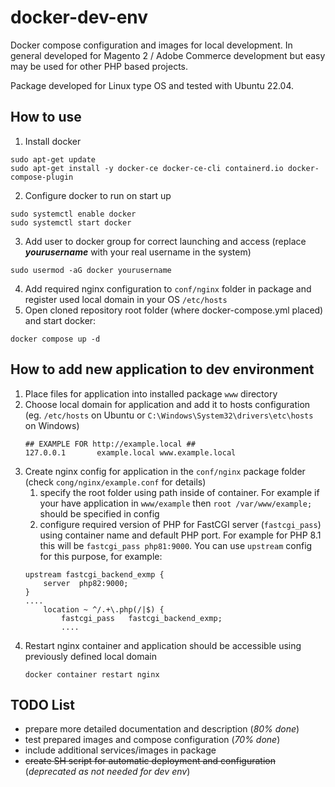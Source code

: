 # docker-dev-env


Docker compose configuration and images for local development.
In general developed for Magento 2 / Adobe Commerce development but easy may be used for other PHP based projects.

Package developed for Linux type OS and tested with Ubuntu 22.04.

## How to use
1. Install docker
```
sudo apt-get update
sudo apt-get install -y docker-ce docker-ce-cli containerd.io docker-compose-plugin
```
2. Configure docker to run on start up
```
sudo systemctl enable docker
sudo systemctl start docker
```
3. Add user to docker group for correct launching and access (replace _**yourusername**_ with your real username in the system)
```
sudo usermod -aG docker yourusername
```
4. Add required nginx configuration to `conf/nginx` folder in package and register used local domain in your OS `/etc/hosts`
5. Open cloned repository root folder (where docker-compose.yml placed) and start docker:
```
docker compose up -d
```

## How to add new application to dev environment
1. Place files for application into installed package `www` directory
2. Choose local domain for application and add it to hosts configuration (eg. `/etc/hosts` on Ubuntu or `C:\Windows\System32\drivers\etc\hosts` on Windows)
    ```
    ## EXAMPLE FOR http://example.local ##
   127.0.0.1       example.local www.example.local
   ```
3. Create nginx config for application in the `conf/nginx` package folder (check `cong/nginx/example.conf` for details)
   1. specify the root folder using path inside of container. For example if your have application in `www/example` then `root /var/www/example;` should be specified in config
   2. configure required version of PHP for FastCGI server (`fastcgi_pass`) using container name and default PHP port.
   For example for PHP 8.1 this will be `fastcgi_pass php81:9000`. You can use `upstream` config for this purpose, for example:
   ```
   upstream fastcgi_backend_exmp {
       server  php82:9000;
   }
   ....
       location ~ ^/.+\.php(/|$) {
           fastcgi_pass   fastcgi_backend_exmp;
           ....
   ```
4. Restart nginx container and application should be accessible using previously defined local domain
   ```
   docker container restart nginx
   ```

## TODO List
- prepare more detailed documentation and description (_80% done_)
- test prepared images and compose configuration (_70% done_)
- include additional services/images in package
- ~~create SH script for automatic deployment and configuration~~ (_deprecated as not needed for dev env_)
